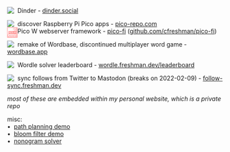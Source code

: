Dinder -
[<img align="left" src="https://freshman.dev/raw/dinder/icon.png" width="24">dinder.social](https://dinder.social) 

discover Raspberry Pi Pico apps -
[<img align="left" src="https://freshman.dev/raw/pico-repo/icon.png" width="24">pico-repo.com](https://pico-repo.com)  
[<img align="left" src="https://raw.githubusercontent.com/cfreshman/pico-fi/master/src/public/icon.png" width="24">](https://pico-repo.com/fi) Pico W webserver framework - [pico-fi](https://pico-repo.com/fi) ([github.com/cfreshman/pico-fi](https://github.com/cfreshman/pico-fi))  

remake of Wordbase, discontinued multiplayer word game -
[<img align="left" src="https://wordbase.app/raw/wordbase/favicon.png" width="24">wordbase.app](https://wordbase.app)  

Wordle solver leaderboard -
[<img align="left" src="https://freshman.dev/icon.png" width="24">wordle.freshman.dev/leaderboard](https://wordle.freshman.dev/leaderboard)  

sync follows from Twitter to Mastodon (breaks on 2022-02-09) -
[<img align="left" src="https://freshman.dev/raw/follow-sync/icon.png" width="24">follow-sync.freshman.dev](https://follow-sync.freshman.dev)   

_most of these are embedded within my personal website, which is a private repo_  

misc:  
•&nbsp; [path planning demo](https://paths.freshman.dev)  
•&nbsp; [bloom filter demo](https://bloom.freshman.dev)  
•&nbsp; [nonogram solver](https://nonogram.freshman.dev)  

<!--
Hi there 👋

**cfreshman/cfreshman** is a ✨ _special_ ✨ repository because its `README.md` (this file) appears on your GitHub profile.

Here are some ideas to get you started:

- 🔭 I’m currently working on ...
- 🌱 I’m currently learning ...
- 👯 I’m looking to collaborate on ...
- 🤔 I’m looking for help with ...
- 💬 Ask me about ...
- 📫 How to reach me: ...
- 😄 Pronouns: ...
- ⚡ Fun fact: ...
-->
